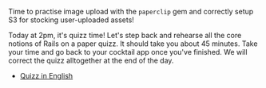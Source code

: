 Time to practise image upload with the `paperclip` gem and correctly setup S3 for stocking user-uploaded assets!

Today at 2pm, it's quizz time! Let's step back and rehearse all the core notions of Rails on a paper quizz. It should take you about 45 minutes. Take your time and go back to your cocktail app once you've finished. We will correct the quizz alltogether at the end of the day.

- [Quizz in English](https://github.com/lewagon/quizzes/raw/gh-pages/pdf/3-rails-english.pdf)
